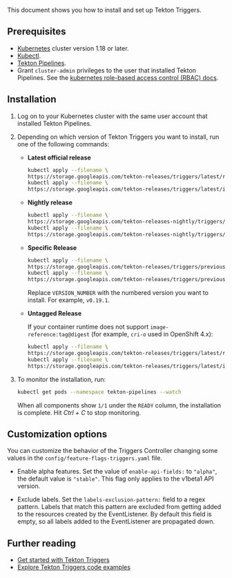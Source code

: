 <!--
---
title: "Install and set up Tekton Triggers"
linkTitle: "Install and set up Tekton Triggers"
weight: 2
---
-->

This document shows you how to install and set up Tekton Triggers.

## Prerequisites

-   [Kubernetes] cluster version 1.18 or later.
-   [Kubectl].
-   [Tekton Pipelines][pipelines-install].
-   Grant `cluster-admin` privileges to the user that installed Tekton Pipelines. See
    the [kubernetes role-based access control (RBAC) docs][rbac].

## Installation

1.  Log on to your Kubernetes cluster with the same user account that installed
    Tekton Pipelines.

1.  Depending on which version of Tekton Triggers you want to install, run one
    of the following commands:

    -   **Latest official release**

        ```bash
        kubectl apply --filename \
        https://storage.googleapis.com/tekton-releases/triggers/latest/release.yaml
        kubectl apply --filename \
        https://storage.googleapis.com/tekton-releases/triggers/latest/interceptors.yaml
        ```

    -   **Nightly release**

        ```bash
        kubectl apply --filename \
        https://storage.googleapis.com/tekton-releases-nightly/triggers/latest/release.yaml
        kubectl apply --filename \
        https://storage.googleapis.com/tekton-releases-nightly/triggers/latest/interceptors.yaml
        ```

    -   **Specific Release**

        ```bash
        kubectl apply --filename \
        https://storage.googleapis.com/tekton-releases/triggers/previous/VERSION_NUMBER/release.yaml
        kubectl apply --filename \
        https://storage.googleapis.com/tekton-releases/triggers/previous/VERSION_NUMBER/interceptors.yaml
        ```

        Replace `VERSION_NUMBER` with the numbered version you want to install.
        For example, `v0.19.1`.

    -   **Untagged Release**

        If your container runtime does not support `image-reference:tag@digest` (for
        example, `cri-o` used in OpenShift 4.x):

        ```bash
        kubectl apply --filename \
        https://storage.googleapis.com/tekton-releases/triggers/latest/release.notags.yaml
        kubectl apply --filename \
        https://storage.googleapis.com/tekton-releases/triggers/latest/interceptors.notags.yaml
        ```

1.  To monitor the installation, run:

    ```bash
    kubectl get pods --namespace tekton-pipelines --watch
    ```

    When all components show `1/1` under the `READY` column, the installation is
    complete. Hit *Ctrl + C* to stop monitoring.

## Customization options

You can customize the behavior of the Triggers Controller changing some values
in the `config/feature-flags-triggers.yaml` file.

+ Enable alpha features. Set the value of `enable-api-fields:` to `"alpha"`, the
  default value is `"stable"`. This flag only applies to the v1beta1 API
  version.

+ Exclude labels. Set the `labels-exclusion-pattern:` field to a regex  pattern.
  Labels that match this pattern are excluded from getting added to the
  resources created by the EventListener. By default this field is empty, so all
  labels added to the EventListener are propagated down.

## Further reading

+ [Get started with Tekton Triggers][get-started]
+ [Explore Tekton Triggers code examples][code-examples]

[kubernetes]: https://kubernetes.io/docs/concepts/overview/what-is-kubernetes/
[kubectl]: https://kubernetes.io/docs/tasks/tools/#kubectl
[triggers]: https://tekton.dev/docs/triggers/
[get-started]: https://github.com/tektoncd/triggers/blob/main/docs/getting-started
[code-examples]: https://github.com/tektoncd/triggers/tree/main/examples
[pipelines-install]: https://github.com/tektoncd/pipeline/blob/main/docs/install.md
[rbac]: https://kubernetes.io/docs/reference/access-authn-authz/rbac/

